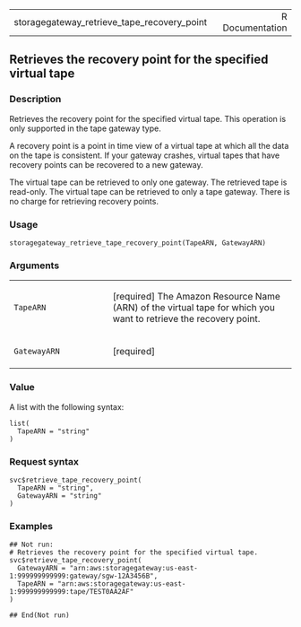 <table style="width: 100%;">
<tbody>
<tr class="odd">
<td>storagegateway_retrieve_tape_recovery_point</td>
<td style="text-align: right;">R Documentation</td>
</tr>
</tbody>
</table>

## Retrieves the recovery point for the specified virtual tape

### Description

Retrieves the recovery point for the specified virtual tape. This
operation is only supported in the tape gateway type.

A recovery point is a point in time view of a virtual tape at which all
the data on the tape is consistent. If your gateway crashes, virtual
tapes that have recovery points can be recovered to a new gateway.

The virtual tape can be retrieved to only one gateway. The retrieved
tape is read-only. The virtual tape can be retrieved to only a tape
gateway. There is no charge for retrieving recovery points.

### Usage

    storagegateway_retrieve_tape_recovery_point(TapeARN, GatewayARN)

### Arguments

<table>
<colgroup>
<col style="width: 35%" />
<col style="width: 65%" />
</colgroup>
<tbody>
<tr class="odd">
<td><code
id="storagegateway_retrieve_tape_recovery_point_:_TapeARN">TapeARN</code></td>
<td><p>[required] The Amazon Resource Name (ARN) of the virtual tape for
which you want to retrieve the recovery point.</p></td>
</tr>
<tr class="even">
<td><code
id="storagegateway_retrieve_tape_recovery_point_:_GatewayARN">GatewayARN</code></td>
<td><p>[required]</p></td>
</tr>
</tbody>
</table>

### Value

A list with the following syntax:

    list(
      TapeARN = "string"
    )

### Request syntax

    svc$retrieve_tape_recovery_point(
      TapeARN = "string",
      GatewayARN = "string"
    )

### Examples

    ## Not run: 
    # Retrieves the recovery point for the specified virtual tape.
    svc$retrieve_tape_recovery_point(
      GatewayARN = "arn:aws:storagegateway:us-east-1:999999999999:gateway/sgw-12A3456B",
      TapeARN = "arn:aws:storagegateway:us-east-1:999999999999:tape/TEST0AA2AF"
    )

    ## End(Not run)
